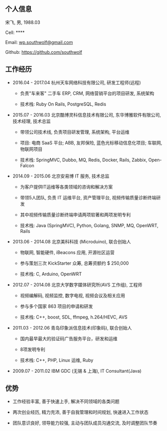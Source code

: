 ## 个人信息

宋飞,    男, 1988.03

Cell:   ****

Email:  wp.southwolf@gmail.com

Github: https://github.com/southwolf


## 工作经历

* 2016.04 - 2017.04 杭州天车网络科技有限公司, 研发工程师(远程)

	* 负责"车来客" 二手车 ERP, CRM, 网络营销平台的项目研发, 系统架构

	* 技术栈: Ruby On Rails, PostgreSQL, Redis

* 2015.07 - 2016.03 北京酷博灵科信息技术有限公司, 东华博雅软件有限公司, 技术经理, 技术总监

	* 带领公司技术线, 负责项目研发管理, 系统架构, 平台运维

	* 项目: 电商 SaaS 平台; ABB, 友邦保险, 蓝色光标移动信息化项目; 车联网, 物联网项目

	* 技术栈: SpringMVC, Dubbo, MQ, Redis, Docker, Rails, Zabbix, Open-Falcon

* 2014.09 - 2015.06 北京安易博 IT 服务, 技术总监

	* 为客户提供IT运维等各类领域的咨询和解决方案

	* 带领5人团队, 负责 IT 运维平台, 资产管理平台, 视频传输质量诊断终端研发

	* 其中视频传输质量诊断终端申请两项软著和两项发明专利

	* 技术栈: Java (SpringMVC), Python, Golang, SNMP, MQ, OpenWRT, Rails


* 2013.06 - 2014.08 北京美科科技 (Microduino), 联合创始人

	* 物联网, 智能硬件, iBeacons 应用, 开源社区运营

	* 参与策划三次 KickStarter 众筹, 总筹资额约 $ 250,000

	* 技术栈: C, Arduino, OpenWRT

* 2012.07 - 2014.08 北京大学数字媒体研究所(AVS 工作组), 工程师

	* 视频编解码, 视频监控, 数字电视, 视频会议及相关应用

	* 参与多个国家 863 项目的申请和研发

	* 技术栈: C++, boost, SDL, ffmpeg, h.264/HEVC, AVS

* 2011.03 - 2012.06 青岛印象派信息技术(印象码), 联合创始人

	* 国内最早最大的验证码广告服务平台，研发和运维

	* 8项发明专利

	* 技术栈: C++, PHP, Linux 运维, Ruby

* 2009.07 - 2011.02 IBM GDC (无锡 & 上海), IT Consultant(Java)

## 优势

* 工作经验丰富, 善于快速上手, 解决不同领域的各类问题

* 两次创业经历, 精力充沛, 善于自我管理和时间规划, 快速进入工作状态

* 团队意识良好, 领导能力较强, 主动与团队成员沟通交流, 及时调整团队节奏
